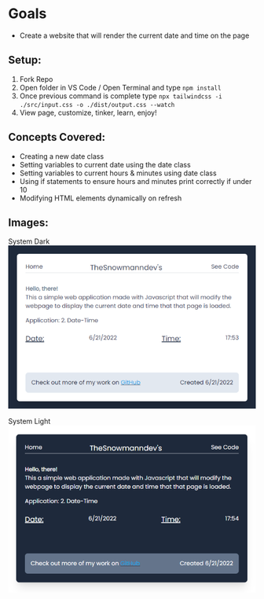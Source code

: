 # Goals

- Create a website that will render the current date and time on the page

## Setup:

1. Fork Repo
2. Open folder in VS Code / Open Terminal and type `npm install`
3. Once previous command is complete type `npx tailwindcss -i ./src/input.css -o ./dist/output.css --watch`
4. View page, customize, tinker, learn, enjoy!

## Concepts Covered:

- Creating a new date class
- Setting variables to current date using the date class
- Setting variables to current hours & minutes using date class
- Using if statements to ensure hours and minutes print correctly if under 10
- Modifying HTML elements dynamically on refresh

## Images:

System Dark
![Alt text](https://raw.githubusercontent.com/Thesnowmanndev/Random-Small-Web-Apps/JS-Datetime/2.%20Date-time/images/System-Dark.png "Picture of Page with Dark Theme")

System Light
![Alt text](https://raw.githubusercontent.com/Thesnowmanndev/Random-Small-Web-Apps/JS-Datetime/2.%20Date-time/images/System-Light.png "Picture of Page with Light Theme")
